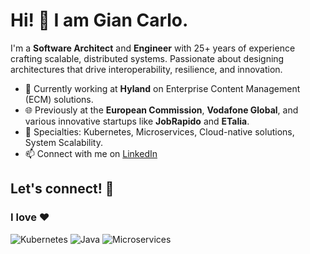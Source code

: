 # Hi! :wave: I am Gian Carlo.

I'm a **Software Architect** and **Engineer** with 25+ years of experience crafting scalable, distributed systems. Passionate about designing architectures that drive interoperability, resilience, and innovation.

- 🔭 Currently working at **Hyland** on Enterprise Content Management (ECM) solutions.
- 🌐 Previously at the **European Commission**, **Vodafone Global**, and various innovative startups like **JobRapido** and **ETalia**.
- 🚀 Specialties: Kubernetes, Microservices, Cloud-native solutions, System Scalability.
- 📫 Connect with me on [LinkedIn](https://www.linkedin.com/in/gianka/)

## Let's connect! 🚀
  
### I love ❤️
![Kubernetes](https://img.shields.io/badge/-Kubernetes-326CE5?logo=kubernetes&logoColor=white) ![Java](https://img.shields.io/badge/-Java-007396?logo=java&logoColor=white) ![Microservices](https://img.shields.io/badge/-Microservices-%2300bcd4)
